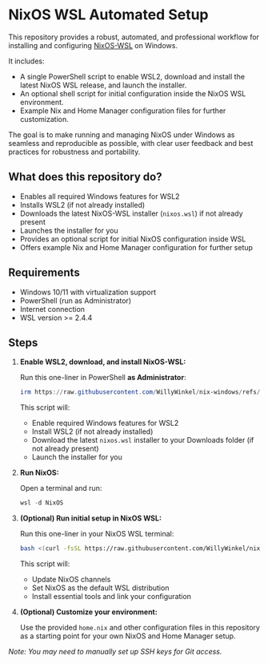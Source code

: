 # NixOS WSL Automated Setup

This repository provides a robust, automated, and professional workflow for installing and configuring [NixOS-WSL](https://github.com/nix-community/NixOS-WSL) on Windows.

It includes:
- A single PowerShell script to enable WSL2, download and install the latest NixOS WSL release, and launch the installer.
- An optional shell script for initial configuration inside the NixOS WSL environment.
- Example Nix and Home Manager configuration files for further customization.

The goal is to make running and managing NixOS under Windows as seamless and reproducible as possible, with clear user feedback and best practices for robustness and portability.

## What does this repository do?

- Enables all required Windows features for WSL2
- Installs WSL2 (if not already installed)
- Downloads the latest NixOS-WSL installer (`nixos.wsl`) if not already present
- Launches the installer for you
- Provides an optional script for initial NixOS configuration inside WSL
- Offers example Nix and Home Manager configuration for further setup

## Requirements

- Windows 10/11 with virtualization support
- PowerShell (run as Administrator)
- Internet connection
- WSL version >= 2.4.4

## Steps

1. **Enable WSL2, download, and install NixOS-WSL:**

   Run this one-liner in PowerShell **as Administrator**:
   ```powershell
   irm https://raw.githubusercontent.com/WillyWinkel/nix-windows/refs/heads/main/01-prepare-wsl.ps1 | iex
   ```
   This script will:
   - Enable required Windows features for WSL2
   - Install WSL2 (if not already installed)
   - Download the latest `nixos.wsl` installer to your Downloads folder (if not already present)
   - Launch the installer for you

2. **Run NixOS:**

   Open a terminal and run:
   ```powershell
   wsl -d NixOS
   ```

3. **(Optional) Run initial setup in NixOS WSL:**

   Run this one-liner in your NixOS WSL terminal:
   ```bash
   bash <(curl -fsSL https://raw.githubusercontent.com/WillyWinkel/nix-windows/refs/heads/main/03-nixos-initial-setup.sh)
   ```
   This script will:
   - Update NixOS channels
   - Set NixOS as the default WSL distribution
   - Install essential tools and link your configuration

4. **(Optional) Customize your environment:**

   Use the provided `home.nix` and other configuration files in this repository as a starting point for your own NixOS and Home Manager setup.

_Note: You may need to manually set up SSH keys for Git access._
